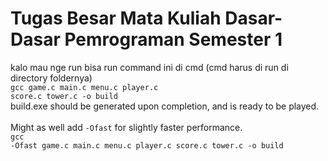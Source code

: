 # Tugas Besar Mata Kuliah Dasar-Dasar Pemrograman Semester 1

kalo mau nge run bisa run command ini di cmd (cmd harus di run di directory foldernya) <br>
<code>gcc game.c main.c menu.c player.c score.c tower.c -o build</code> <br>
build.exe should be generated upon completion, and is ready to be played.
<br> <br>
Might as well add <code>-Ofast</code> for slightly faster performance. <br>
<code>gcc -Ofast game.c main.c menu.c player.c score.c tower.c -o build</code>
